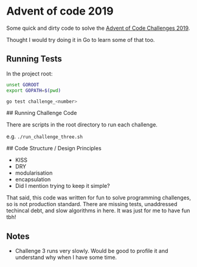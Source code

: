 # Advent of code 2019

Some quick and dirty code to solve the [Advent of Code Challenges 2019](https://adventofcode.com/).

Thought I would try doing it in Go to learn some of that too.

## Running Tests

In the project root:
```bash
unset GOROOT
export GOPATH=$(pwd)

go test challenge_<number>
```

## Running Challenge Code

There are scripts in the root directory to run each challenge.

e.g. `./run_challenge_three.sh`

## Code Structure / Design Principles

* KISS
* DRY
* modularisation
* encapsulation
* Did I mention trying to keep it simple?

That said, this code was written for fun to solve programming challenges, so is not production standard. There are missing tests, unaddressed techincal debt, and slow algorithms in here. It was just for me to have fun tbh!

## Notes

* Challenge 3 runs very slowly. Would be good to profile it and understand why when I have some time.